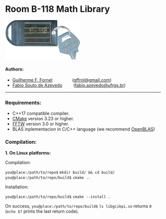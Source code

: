 # Room B-118 Math Library

![](.b118/B-118.png)

#### Authors:
* [Guilherme F. Fornel](https://github.com/gffrnl)             &emsp;&emsp;&emsp;&emsp;                    (<gffrnl@gmail.com>)
* [Fabio Souto de Azevedo](https://github.com/fazedo)          &emsp;&emsp;                                (<fabio.azevedo@ufrgs.br>)

---
### Requirements:
  - C++17 compatible compiler.
  - [CMake](https://cmake.org/) version 3.23 or higher.
  - [FFTW](https://www.fftw.org/) version 3.0 or higher.
  - BLAS inplementacion in C/C++ language (we recommend [OpenBLAS](https://www.openblas.net/))

### Compilation:

**1. On Linux platforms:**

  Compilation:
  
  ``you@place:/path/to/repo$`` ``mkdir build/ && cd build/``<br>
  ``you@place:/path/to/repo/build$`` ``cmake ..``<br>

  Installation:

  ``you@place:/path/to/repo/build$`` ``cmake --install .``<br>

  On success, ``you@place:/path/to/repo/build$`` ``ls libgcikpi.so`` returns ``0`` (``echo $?`` prints the last return code).
